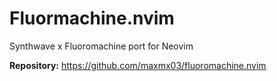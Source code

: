 # Fluormachine.nvim

Synthwave x Fluoromachine port for Neovim

**Repository:** <https://github.com/maxmx03/fluoromachine.nvim>

<!-- vim: set ft=markdown: -->
